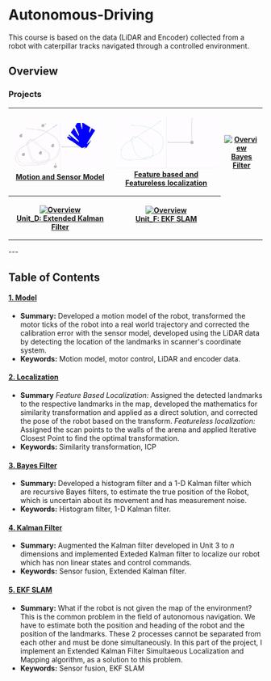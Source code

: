 # Autonomous-Driving

This course is based on the data (LiDAR and Encoder) collected from a robot with caterpillar tracks navigated through a controlled environment. 
  
## Overview

### Projects
<table style="width:100%">
  <tr>
    <th>
      <p align="center">
           <a href="https://https://github.com/saranpn/Autonomou-Navigartion-Python/tree/master/Motion%20and%20Sensor%20Model"><img src="./Motion%20and%20Sensor%20Model/robot_motion_model.gif" alt="Overview" width="100%" height="100%"></a>
           <br><a href="https://github.com/saranpn/Autonomou-Navigartion-Python/tree/master/Motion%20and%20Sensor%20Model" name="p1_code">Motion and Sensor Model </a>
        </p>
    </th>
    <th>
           <p align="center">
           <a href="https://github.com/saranpn/Autonomou-Navigartion-Python/tree/master/Feature%20based%20and%20Featureless%20localization"><img src="./Feature%20based%20and%20Featureless%20localization/featureless_icp.gif" alt="Overview" width="100%" height="100%"></a>
           <br><a href="https://github.com/saranpn/Autonomou-Navigartion-Python/tree/master/Feature%20based%20and%20Featureless%20localization" name="p1_code">Feature based and Featureless localization </a>
        </p>
    </th>
    <th>
      <p align="center">
           <a href="https://github.com/saranpn/Autonomou-Navigartion-Python/tree/master/Bayes%20Filter"><img src="./Bayes%20Filter/img_03_KF.gif/img_03_KF.gif" alt="Overview" width="100%" height="100%"></a>
           <br><a href="https://github.com/saranpn/Autonomou-Navigartion-Python/tree/master/Bayes%20Filter" name="p1_code">Bayes Filter </a>        
        </p>
    </th>
  </tr>
  <tr>
    <th>
      <p align="center">
           <a href="https://github.com/saranpn/Autonomous-Driving/tree/master/Unit_D"><img src="./Unit_D/kalman_prediction_and_correction.gif" alt="Overview" width="100%" height="100%"></a>
           <br><a href="https://github.com/saranpn/Autonomous-Driving/tree/master/Unit_D" name="p1_code">Unit_D: Extended Kalman Filter </a>
        </p>
    </th>
    <th>
           <a href="https://github.com/saranpn/Autonomous-Driving/tree/master/Unit_F"><img src="./Unit_F/ekf_slam.gif" alt="Overview" width="100%" height="100%"></a>
           <br><a href="https://github.com/saranpn/Autonomous-Driving/tree/master/Unit_F" name="p1_code">Unit_F: EKF SLAM </a>
        </p>
    </th>
  </tr>
</table>
--- 

## Table of Contents

#### [1. Model](Unit_A)
 - **Summary:** Developed a motion model of the robot, transformed the motor ticks of the robot into a real world trajectory and corrected the calibration error with the sensor model, developed using the LiDAR data by detecting the location of the landmarks in scanner's coordinate system.
 - **Keywords:** Motion model, motor control, LiDAR and encoder data.

#### [2. Localization](Unit_B)
 - **Summary** _Feature Based Localization:_ Assigned the detected landmarks to the respective landmarks in the map, developed the mathematics for similarity transformation and applied as a direct solution, and corrected the pose of the robot based on the transform. _Featureless localization:_ Assigned the scan points to the walls of the arena and applied Iterative Closest Point to find the optimal transformation.
 - **Keywords:** Similarity transformation, ICP
 
#### [3. Bayes Filter](Unit_C)
 - **Summary:** Developed a histogram filter and a 1-D Kalman filter which are recursive Bayes filters, to estimate the true position of the Robot, which is uncertain about its movement and has measurement noise.
 - **Keywords:** Histogram filter, 1-D Kalman filter.
 
#### [4. Kalman Filter](Unit_D)
 - **Summary:** Augmented the Kalman filter developed in Unit 3 to _n_ dimensions and implemented Exteded Kalman filter to localize our robot which has non linear states and control commands.
 - **Keywords:** Sensor fusion, Extended Kalman filter.
 
#### [5. EKF SLAM](Unit_E)
 - **Summary:** What if the robot is not given the map of the environment? This is the common problem in the field of autonomous navigation. We have to estimate both the position and heading of the robot and the position of the landmarks. These 2 processes cannot be separated from each other and must be done simultaneously. In this part of the project, I implement an Extended Kalman Filter Simultaeous Localization and Mapping algorithm, as a solution to this problem.
 - **Keywords:** Sensor fusion, EKF SLAM
